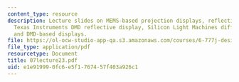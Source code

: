 ```yaml
---
content_type: resource
description: Lecture slides on MEMS-based projection displays, reflection vs. diffraction,
  Texas Instruments DMD reflective display, Silicon Light Machines diffractive display,
  and DMD-based displays.
file: https://ol-ocw-studio-app-qa.s3.amazonaws.com/courses/6-777j-design-and-fabrication-of-microelectromechanical-devices-spring-2007/e1e919990fc6e5f1767457f403a926c1_07lecture23.pdf
file_type: application/pdf
resourcetype: Document
title: 07lecture23.pdf
uid: e1e91999-0fc6-e5f1-7674-57f403a926c1
---
```


